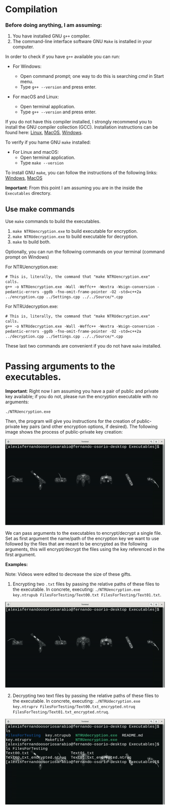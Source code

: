 #  Compilation

### Before doing anything, I am assuming:

1. You have installed GNU ``g++`` compiler.
2. The command-line interface software GNU ``Make`` is installed in your computer.

In order to check if you have ``g++`` available you can run:

- For Windows:
    - Open command prompt; one way to do this is searching *cmd* in Start menu.
    - Type ``g++ --version`` and press enter.

- For macOS and Linux:
    - Open terminal application.
    - Type ``g++ --version`` and press enter.

If you do not have this compiler installed, I strongly recommend you to install the GNU compiler collection (GCC). Installation
instructions can be found here:
[Linux](https://www.geeksforgeeks.org/how-to-install-gcc-compiler-on-linux/), 
[MacOS](https://cs.millersville.edu/~gzoppetti/InstallingGccMac.html),
[Windows](https://www.ibm.com/docs/en/devops-test-embedded/9.0.0?topic=overview-installing-recommended-gnu-compiler-windows).

To verify if you hame GNU ``make`` installed:

- For Linux and macOS:
    - Open terminal application.
    - Type ``make --version``

To install GNU ``make``, you can follow the instructions of the following links:
[Windows](https://stackoverflow.com/a/57042516), 
[MacOS](https://ipv6.rs/tutorial/macOS/GNU_Make/)

**Important**: From this point I am assuming you are in the inside the ``Executables`` directory.

## Use make commands

Use ``make`` commands to build the executables.

1. ``make NTRUencryption.exe`` to build executable for encryption.
2. ``make NTRUdecryption.exe`` to build executable for decryption.
3. ``make`` to build both.

Optionally, you can run the following commands on your terminal (command prompt on Windows)

For NTRUencryption.exe:
```
# This is, literally, the command that "make NTRUencryption.exe" calls.
g++ -o NTRUencryption.exe -Wall -Weffc++ -Wextra -Wsign-conversion -pedantic-errors -ggdb -fno-omit-frame-pointer -O2 -std=c++2a
../encryption.cpp ../Settings.cpp ../../Source/*.cpp
```

For NTRUdecryption.exe:
```
# This is, literally, the command that "make NTRUdecryption.exe" calls.
g++ -o NTRUdecryption.exe -Wall -Weffc++ -Wextra -Wsign-conversion -pedantic-errors -ggdb -fno-omit-frame-pointer -O2 -std=c++2a
../decryption.cpp ../Settings.cpp ../../Source/*.cpp
```

These last two commands are convenient if you do not have ``make`` installed. 

# Passing arguments to the executables.
**Important**: Right now I am assuming you have a pair of public and private key available; if you do not, please run the
encryption executable with no arguments:
```
./NTRUencryption.exe
```
Then, the program will give you instructions for the creation of public-private key pairs (and other encryption options, if
desired). The following image shows the process of public-private key creation:

![Key Creation](../../Pictures/KeyCreation.gif)

We can pass arguments to the executables to encrypt/decrypt a single file. Set as first argument the name/path of the encryption
key we want to use followed by the files that are meant to be encrypted as the following arguments, this will encrypt/decrypt
the files using the key referenced in the first argument.

**Examples:**

Note: Videos were edited to decrease the size of these gifts.

1. Encrypting two ``.txt`` files by passing the relative paths of these files to the executable. In concrete, executing:
``./NTRUencryption.exe key.ntrupub FilesForTesting/Text00.txt FilesForTesting/Text01.txt``.

![Encryption](../../Pictures/NTRUencryption.gif)

2. Decrypting two text files by passing the relative paths of these files to the executable. In concrete, executing:
``./NTRUdecryption.exe key.ntruprv FilesForTesting/Text00.txt_encrypted.ntruq FilesForTesting/Text01.txt_encrypted.ntruq``.

![Decryption](../../Pictures/NTRUdecryption.gif)
